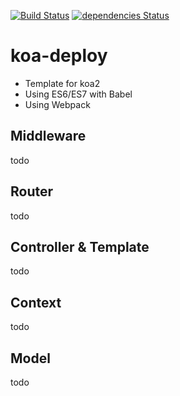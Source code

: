 [![Build Status](https://travis-ci.org/explooosion/koa-deploy.svg?branch=master)](https://travis-ci.org/explooosion/koa-deploy)
[![dependencies Status](https://david-dm.org/explooosion/koa-deploy.svg)](https://david-dm.org/)

# koa-deploy
+ Template for koa2
+ Using ES6/ES7 with Babel
+ Using Webpack  
  
## Middleware
todo   
## Router
todo  
## Controller & Template
todo
## Context
todo
## Model
todo
